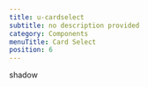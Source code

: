 ```yaml
---
title: u-cardselect
subtitle: no description provided
category: Components
menuTitle: Card Select
position: 6
---
```


<badge> shadow </badge>

























